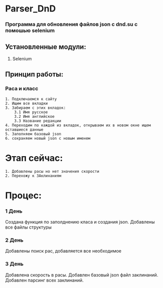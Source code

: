 # Parser_DnD
### Программа для обновления файлов json с dnd.su с помошью selenium

## Установленные модули:
1. Selenium

## Принцип работы:
### Раса и класс
    1. Подключаемся к сайту
    2. Ищим все вкладки 
    3. Забираем с этих вкладок:
        3.1 Имя русское
        3.2 Имя английское
        3.3 Название редакции
    4. Переходим по каждой из вкладок, открываем их в новом окне ищем оставшиеся данные
    5. Заполняем базовый json
    6. сохраняем новый json с новым именем

# Этап сейчас:
    1. Добавлены расы но нет значения скорости 
    2. Перехожу к ЗАклинаниям

# Процес:

### 1 День
Создана функция по заполднению класа и создания json.
Добавлены все файлы структуры

### 2 День
Добавлены поиск рас, добавляется все необходимое

### 3 День
Добавлена скорость в расы. Добавлен базовый json файл заклинаний.
Добавлен парсинг всех заклинаний.
